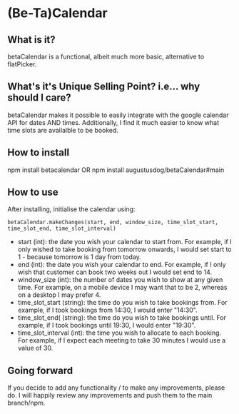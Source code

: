 # (Be-Ta)Calendar
## What is it?
betaCalendar is a functional, albeit much more basic, alternative to flatPicker.

## What's it's Unique Selling Point? i.e... why should I care?
betaCalendar makes it possible to easily integrate with the google calendar API for dates AND times. Additionally, I find it much easier to know what time slots are availalble to be booked.

## How to install
npm install betacalendar OR
npm install augustusdog/betaCalendar#main

## How to use
After installing, initialise the calendar using:

`betaCalendar.makeChanges(start, end, window_size, time_slot_start, time_slot_end, time_slot_interval)`

* start (int): the date you wish your calendar to start from. For example, if I only wished to take booking from tomorrow onwards, I would set start to 1 - because tomorrow is 1 day from today.
* end (int): the date you wish your calendar to end. For example, if I only wish that customer can book two weeks out I would set end to 14.
* window_size (int): the number of dates you wish to show at any given time. For example, on a mobile device I may want that to be 2, whereas on a desktop I may prefer 4.
* time_slot_start (string): the time do you wish to take bookings from. For example, if I took bookings from 14:30, I would enter "14:30".
* time_slot_end( (string): the time do you wish to take bookings until. For example, if I took bookings until 19:30, I would enter "19:30".
* time_slot_interval (int): the time you wish to allocate to each booking. For example, if I expect each meeting to take 30 minutes I would use a value of 30.

## Going forward
If you decide to add any functionality / to make any improvements, please do. I will happily review any improvements and push them to the main branch/npm.
